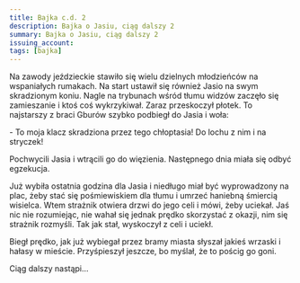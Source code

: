 ```yaml
---
title: Bajka c.d. 2
description: Bajka o Jasiu, ciąg dalszy 2
summary: Bajka o Jasiu, ciąg dalszy 2
issuing_account: 
tags: [bajka]
---
```


Na zawody jeździeckie stawiło się wielu dzielnych młodzieńców na wspaniałych rumakach. 
Na start ustawił się również Jasio na swym skradzionym koniu. 
Nagle na trybunach wśród tłumu widzów zaczęło się zamieszanie i ktoś coś wykrzykiwał. Zaraz przeskoczył płotek. To najstarszy z braci Gburów szybko podbiegł do Jasia i woła: 

\- To moja klacz skradziona przez tego chłoptasia! Do lochu z nim i na stryczek!

Pochwycili Jasia i wtrącili go do więzienia.
Następnego dnia miała się odbyć egzekucja. 

Już wybiła ostatnia godzina dla Jasia i niedługo miał być wyprowadzony na plac, żeby stać się pośmiewiskiem dla tłumu i umrzeć haniebną śmiercią wisielca.
Wtem strażnik otwiera drzwi do jego celi i mówi, żeby uciekał. Jaś nic nie rozumiejąc, nie wahał się jednak prędko skorzystać z okazji, nim się strażnik rozmyśli. Tak jak stał, wyskoczył z celi i uciekł.

Biegł prędko, jak już wybiegał przez bramy miasta słyszał jakieś wrzaski i hałasy w mieście. Przyśpieszył jeszcze, bo myślał, że to pościg go goni.

Ciąg dalszy nastąpi...